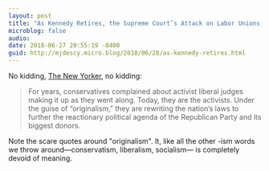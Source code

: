 ```yaml
---
layout: post
title: "As Kennedy Retires, the Supreme Court’s Attack on Labor Unions Is a Sign of Things to Come"
microblog: false
audio: 
date: 2018-06-27 20:55:19 -0400
guid: http://mjdescy.micro.blog/2018/06/28/as-kennedy-retires.html
---
```


No kidding, [The New Yorker](https://www.newyorker.com/news/our-columnists/as-kennedy-retires-the-supreme-courts-attack-on-labor-unions-is-a-sign-of-things-to-come), no kidding:

> For years, conservatives complained about activist liberal judges making it up as they went along. Today, they are the activists. Under the guise of “originalism,” they are rewriting the nation’s laws to further the reactionary political agenda of the Republican Party and its biggest donors.

Note the scare quotes around "originalism". It, like all the other -ism words we throw around—conservatism, liberalism, socialism—
is completely devoid of meaning.
